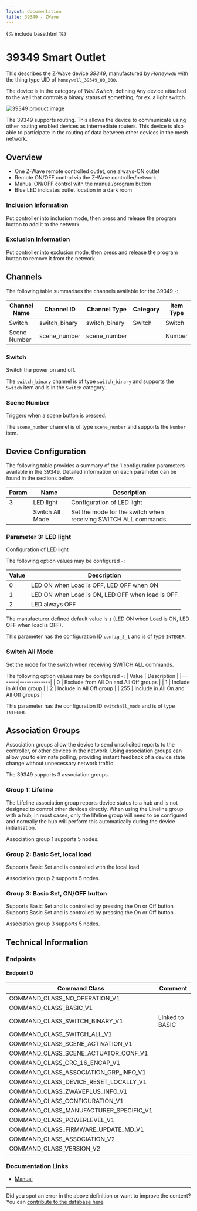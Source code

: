 ```yaml
---
layout: documentation
title: 39349 - ZWave
---
```


{% include base.html %}

# 39349 Smart Outlet
This describes the Z-Wave device *39349*, manufactured by *Honeywell* with the thing type UID of ```honeywell_39349_00_000```.

The device is in the category of *Wall Switch*, defining Any device attached to the wall that controls a binary status of something, for ex. a light switch.

![39349 product image](https://opensmarthouse.org/zwavedatabase/901/image/)


The 39349 supports routing. This allows the device to communicate using other routing enabled devices as intermediate routers.  This device is also able to participate in the routing of data between other devices in the mesh network.

## Overview

  * One Z-Wave remote controlled outlet, one always-ON outlet
  * Remote ON/OFF control via the Z-Wave controller/network
  * Manual ON/OFF control with the manual/program button
  * Blue LED indicates outlet location in a dark room

### Inclusion Information

Put controller into inclusion mode, then press and release the program button to add it to the network.

### Exclusion Information

Put controller into exclusion mode, then press and release the program button to remove it from the network.

## Channels

The following table summarises the channels available for the 39349 -:

| Channel Name | Channel ID | Channel Type | Category | Item Type |
|--------------|------------|--------------|----------|-----------|
| Switch | switch_binary | switch_binary | Switch | Switch | 
| Scene Number | scene_number | scene_number |  | Number | 

### Switch
Switch the power on and off.

The ```switch_binary``` channel is of type ```switch_binary``` and supports the ```Switch``` item and is in the ```Switch``` category.

### Scene Number
Triggers when a scene button is pressed.

The ```scene_number``` channel is of type ```scene_number``` and supports the ```Number``` item.



## Device Configuration

The following table provides a summary of the 1 configuration parameters available in the 39349.
Detailed information on each parameter can be found in the sections below.

| Param | Name  | Description |
|-------|-------|-------------|
| 3 | LED light | Configuration of LED light |
|  | Switch All Mode | Set the mode for the switch when receiving SWITCH ALL commands |

### Parameter 3: LED light

Configuration of LED light

The following option values may be configured -:

| Value  | Description |
|--------|-------------|
| 0 | LED ON when Load is OFF, LED OFF when ON |
| 1 | LED ON when Load is ON, LED OFF when load is OFF |
| 2 | LED always OFF |

The manufacturer defined default value is ```1``` (LED ON when Load is ON, LED OFF when load is OFF).

This parameter has the configuration ID ```config_3_1``` and is of type ```INTEGER```.

### Switch All Mode

Set the mode for the switch when receiving SWITCH ALL commands.

The following option values may be configured -:
| Value  | Description |
|--------|-------------|
| 0 | Exclude from All On and All Off groups |
| 1 | Include in All On group |
| 2 | Include in All Off group |
| 255 | Include in All On and All Off groups |

This parameter has the configuration ID ```switchall_mode``` and is of type ```INTEGER```.


## Association Groups

Association groups allow the device to send unsolicited reports to the controller, or other devices in the network. Using association groups can allow you to eliminate polling, providing instant feedback of a device state change without unnecessary network traffic.

The 39349 supports 3 association groups.

### Group 1: Lifeline

The Lifeline association group reports device status to a hub and is not designed to control other devices directly. When using the Lineline group with a hub, in most cases, only the lifeline group will need to be configured and normally the hub will perform this automatically during the device initialisation.

Association group 1 supports 5 nodes.

### Group 2: Basic Set, local load

Supports Basic Set and is controlled with the local load

Association group 2 supports 5 nodes.

### Group 3: Basic Set, ON/OFF button

Supports Basic Set and is controlled by pressing the On or Off button
Supports Basic Set and is controlled by pressing the On or Off button

Association group 3 supports 5 nodes.

## Technical Information

### Endpoints

#### Endpoint 0

| Command Class | Comment |
|---------------|---------|
| COMMAND_CLASS_NO_OPERATION_V1| |
| COMMAND_CLASS_BASIC_V1| |
| COMMAND_CLASS_SWITCH_BINARY_V1| Linked to BASIC|
| COMMAND_CLASS_SWITCH_ALL_V1| |
| COMMAND_CLASS_SCENE_ACTIVATION_V1| |
| COMMAND_CLASS_SCENE_ACTUATOR_CONF_V1| |
| COMMAND_CLASS_CRC_16_ENCAP_V1| |
| COMMAND_CLASS_ASSOCIATION_GRP_INFO_V1| |
| COMMAND_CLASS_DEVICE_RESET_LOCALLY_V1| |
| COMMAND_CLASS_ZWAVEPLUS_INFO_V1| |
| COMMAND_CLASS_CONFIGURATION_V1| |
| COMMAND_CLASS_MANUFACTURER_SPECIFIC_V1| |
| COMMAND_CLASS_POWERLEVEL_V1| |
| COMMAND_CLASS_FIRMWARE_UPDATE_MD_V1| |
| COMMAND_CLASS_ASSOCIATION_V2| |
| COMMAND_CLASS_VERSION_V2| |

### Documentation Links

* [Manual](https://www.opensmarthouse.org/zwavedatabase/901/39349-HQSG-v1.pdf)

---

Did you spot an error in the above definition or want to improve the content?
You can [contribute to the database here](https://www.opensmarthouse.org/zwavedatabase/901).
